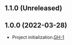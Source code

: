 ## 1.1.0 (Unreleased)

## 1.0.0 (2022-03-28)

- Project initialization.[GH-1](https://github.com/terraform-alicloud-modules/terraform-alicloud-service-mesh/pull/1)

